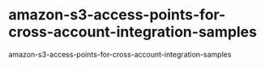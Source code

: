 # amazon-s3-access-points-for-cross-account-integration-samples
amazon-s3-access-points-for-cross-account-integration-samples
